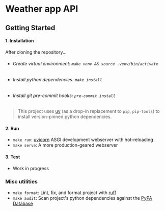 # Weather app API

## Getting Started

#### 1. Installation
After cloning the repository...
- ###### Create virtual environment: `make venv && source .venv/bin/activate`
- ###### Install python dependencies: `make install`
- ###### Install git pre-commit hooks: `pre-commit install`

> This project uses [uv](https://github.com/astral-sh/uv) (as a drop-in replacement to `pip`, `pip-tools`) to install version-pinned python dependencies. 

#### 2. Run
- `make run`: [uvicorn](https://www.uvicorn.org) ASGI development webserver with hot-reloading
- `make serve`: A more production-geared webserver 

#### 3. Test
- Work in progress

### Misc utilities

- `make format`: Lint, fix, and format project with [ruff](https://docs.astral.sh/ruff/)
- `make audit`: Scan project's python dependencies against the [PyPA Database](https://github.com/pypa/advisory-database)
